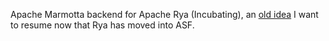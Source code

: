 Apache Marmotta backend for Apache Rya (Incubating), an [old idea](http://markmail.org/message/uctyxseh67cb3nke) I want to resume now that Rya has moved into ASF.
